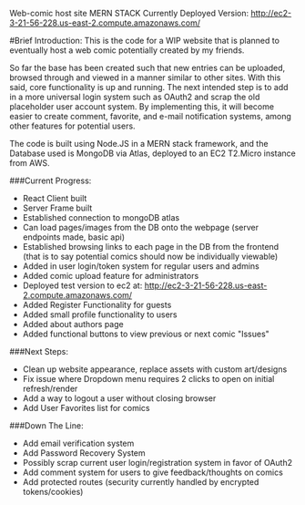 Web-comic host site
MERN STACK
Currently Deployed Version: http://ec2-3-21-56-228.us-east-2.compute.amazonaws.com/

#Brief Introduction: This is the code for a WIP website that is planned to eventually host a web comic potentially created by my friends. 

So far the base has been created such that new entries can be uploaded, browsed through and viewed in a manner similar to other sites. With this said, core functionality is up and running. The next intended step is to add in a more universal login system such as OAuth2 and scrap the old placeholder user account system. By implementing this, it will become easier to create comment, favorite, and e-mail notification systems, among other features for potential users.

The code is built using Node.JS in a MERN stack framework, and the Database used is MongoDB via Atlas, deployed to an EC2 T2.Micro instance from AWS.

###Current Progress:
- React Client built
- Server Frame built
- Established connection to mongoDB atlas
- Can load pages/images from the DB onto the webpage (server endpoints made, basic api)
- Established browsing links to each page in the DB from the frontend (that is to say potential comics should now be individually viewable)
- Added in user login/token system for regular users and admins
- Added comic upload feature for administrators
- Deployed test version to ec2 at: http://ec2-3-21-56-228.us-east-2.compute.amazonaws.com/
- Added Register Functionality for guests
- Added small profile functionality to users
- Added about authors page
- Added functional buttons to view previous or next comic "Issues"

###Next Steps:
- Clean up website appearance, replace assets with custom art/designs
- Fix issue where Dropdown menu requires 2 clicks to open on initial refresh/render
- Add a way to logout a user without closing browser
- Add User Favorites list for comics

###Down The Line:
- Add email verification system
- Add Password Recovery System
- Possibly scrap current user login/registration system in favor of OAuth2
- Add comment system for users to give feedback/thoughts on comics
- Add protected routes (security currently handled by encrypted tokens/cookies)





